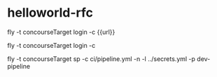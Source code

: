 # helloworld-rfc

fly -t concourseTarget login -c {{url}}

fly -t concourseTarget login -c

fly -t concourseTarget sp -c ci/pipeline.yml -n -l ../secrets.yml -p dev-pipeline
